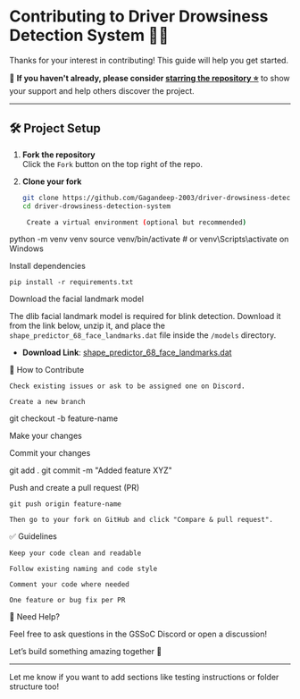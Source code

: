 # Contributing to Driver Drowsiness Detection System 🚗💤

Thanks for your interest in contributing! This guide will help you get started.

🙏 **If you haven't already, please consider [starring the repository ⭐](https://github.com/Gagandeep-2003/Driver-Drowsiness-Detection-System)** to show your support and help others discover the project.

---

## 🛠️ Project Setup

1. **Fork the repository**  
   Click the `Fork` button on the top right of the repo.

2. **Clone your fork**  
   ```bash
   git clone https://github.com/Gagandeep-2003/driver-drowsiness-detection-system.git
   cd driver-drowsiness-detection-system

    Create a virtual environment (optional but recommended)

python -m venv venv
source venv/bin/activate  # or venv\Scripts\activate on Windows

Install dependencies

    pip install -r requirements.txt

Download the facial landmark model  

The dlib facial landmark model is required for blink detection. Download it from the link below, unzip it, and place the `shape_predictor_68_face_landmarks.dat` file inside the `/models` directory.
* **Download Link**: [shape_predictor_68_face_landmarks.dat](https://dlib.net/files/shape_predictor_68_face_landmarks.dat.bz2)

🔄 How to Contribute

    Check existing issues or ask to be assigned one on Discord.

    Create a new branch

git checkout -b feature-name

Make your changes

Commit your changes

git add .
git commit -m "Added feature XYZ"

Push and create a pull request (PR)

    git push origin feature-name

    Then go to your fork on GitHub and click "Compare & pull request".

✅ Guidelines

    Keep your code clean and readable

    Follow existing naming and code style

    Comment your code where needed

    One feature or bug fix per PR

🙌 Need Help?

Feel free to ask questions in the GSSoC Discord or open a discussion!

Let’s build something amazing together 🚀


---

Let me know if you want to add sections like testing instructions or folder structure too!
